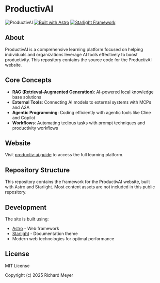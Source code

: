 # ProductivAI

![ProductivAI](https://img.shields.io/badge/ProductivAI-Learning_Platform-blue)
[![Built with Astro](https://astro.badg.es/v2/built-with-astro/tiny.svg)](https://astro.build)
[![Starlight Framework](https://img.shields.io/badge/Starlight-Documentation-blueviolet)](https://starlight.astro.build)

## About

ProductivAI is a comprehensive learning platform focused on helping individuals and organizations leverage AI tools effectively to boost productivity. This repository contains the source code for the ProductivAI website.

## Core Concepts

- **RAG (Retrieval-Augmented Generation)**: AI-powered local knowledge base solutions
- **External Tools**: Connecting AI models to external systems with MCPs and A2A
- **Agentic Programming**: Coding efficiently with agentic tools like Cline and Copilot
- **Workflows**: Automating tedious tasks with prompt techniques and productivity workflows

## Website

Visit [productiv-ai.guide](https://productiv-ai.guide/) to access the full learning platform.

## Repository Structure

This repository contains the framework for the ProductivAI website, built with Astro and Starlight. Most content assets are not included in this public repository.

## Development

The site is built using:

- [Astro](https://astro.build) - Web framework
- [Starlight](https://starlight.astro.build) - Documentation theme
- Modern web technologies for optimal performance

## License

MIT License

Copyright (c) 2025 Richard Meyer